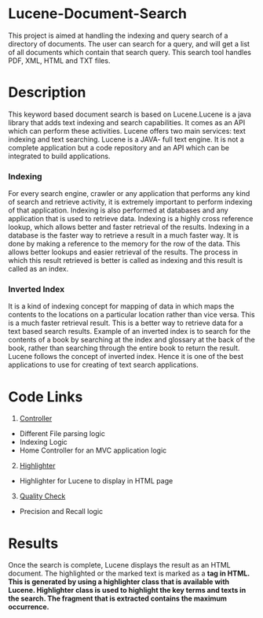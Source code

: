 # Lucene-Document-Search
This project is aimed at handling the indexing and query search of a directory of documents. The user can search for a query, and will get a list of all documents which contain that search query. This search tool handles PDF, XML, HTML and TXT files.

# Description
This keyword based document search is based on Lucene.Lucene is a java library that adds text indexing and search capabilities. It comes as an API which can perform these activities. Lucene offers two main services: text indexing and text searching. Lucene is a JAVA- full text engine. It is not a complete application but a code repository and an API which can be integrated to build applications.

### Indexing
For every search engine, crawler or any application that performs any kind of search and retrieve activity, it is extremely important to perform indexing of that application. Indexing is also performed at databases and any application that is used to retrieve data. Indexing is a highly cross reference lookup, which allows better and faster retrieval of the results.
Indexing in a database is the faster way to retrieve a result in a much faster way. It is done by making a reference to the memory for the row of the data. This allows better lookups and easier retrieval of the results. The process in which this result retrieved is better is called as indexing and this result is called as an index.

### Inverted Index
It is a kind of indexing concept for mapping of data in which maps the contents to the locations on a particular location rather than vice versa. This is a much faster retrieval result. This is a better way to retrieve data for a text based search results.
Example of an inverted index is to search for the contents of a book by searching at the index and glossary at the back of the book, rather than searching through the entire book to return the result.
Lucene follows the concept of inverted index. Hence it is one of the best applications to use for creating of text search applications.

# Code Links
1. [Controller](https://github.com/arvindv17/Lucene-Document-Search/tree/master/src/main/java/com/neu/edu/document/search/controller)
* Different File parsing logic
* Indexing Logic
* Home Controller for an MVC application logic

2. [Highlighter](https://github.com/arvindv17/Lucene-Document-Search/tree/master/src/main/java/com/neu/edu/document/search/highlight)
* Highlighter for Lucene to display in HTML page

3. [Quality Check](https://github.com/arvindv17/Lucene-Document-Search/tree/master/src/main/java/com/neu/edu/document/search/qualitycheck)
* Precision and Recall logic

# Results
Once the search is complete, Lucene displays the result as an HTML document. The highlighted or the marked text is marked as a <B> tag in HTML. This is generated by using a highlighter class that is available with Lucene.
Highlighter class is used to highlight the key terms and texts in the search. The fragment that is extracted contains the maximum occurrence. 

